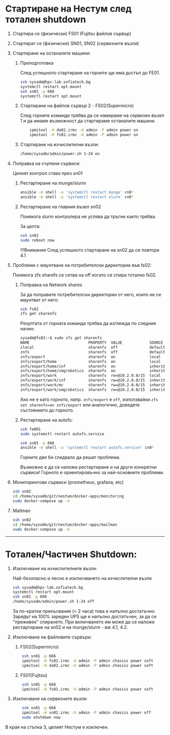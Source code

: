 # Стартиране на Нестум след тотален shutdown

1. Стартира се (физически) FS01 (Fujitsu файлов сървър)
2. Стартират се (физически) SN01, SN02 (сервизните възли)
3. Стартиране на останалите машини:
   
    1. Преподготовка
   
        След успешното стартиране на горните ще има достъп до FE01.

        ```bash
        ssh sysadm@hpc-lab.sofiatech.bg
        systemctl restart opt.mount
        ssh sn01 -p 666
        systemctl restart opt.mount
        ```
   
    2. Стартиране на файлов сървър 2 - FS02(Supermicro)
   
   
        След горните команди трябва да се намираме на сервизен възел 1 и да имаме възможност да стартираме останалите машини.

        ```bash
            ipmitool -H da02.irmc -U admin -P admin power on
            ipmitool -H fs02.irmc -U admin -P admin power on
        ```
    
    3. Стартиране на изчислителни възли:
    
        ```bash
        /home/sysadm/admin/power.sh 1-24 on
        ```

4. Поправка на счупени сървиси:
   
   
    Целият контрол става през sn01
   
    1. Рестартиране на munge/slurm
        ```bash
        ansible -m shell -a 'systemctl restart munge' cn0*
        ansible -m shell -a 'systemctl restart slurm' cn0*
        ```
   
    2. Рестартиране на главния възел sn02
    
    
        Понякога slurm контролера не успява да тръгне както трябва.
     
         За целта: 
        ```bash
        ssh sn02 
        sudo reboot now
        ```
        !!!Внимание След успешното стартиране на sn02 да се повтори 4.1

5. Проблеми с маунтване на потребителски директории във fs02:
   
    Понякога zfs sharefs се сетва на off когато се спира тотално fs02.
    
    
    1. Поправка на Network shares
    
        За да поправите потребителски директории от него, които не се маунтват от него:
        ```bash
        ssh fs02
        zfs get sharenfs 
        ```
         Резултата от горната команда трябва да изглежда по следния начин:
        ```bash
        sysadm@fs02:~$ sudo zfs get sharenfs
        NAME                          PROPERTY  VALUE            SOURCE
        zlocal                        sharenfs  off              default
        znfs                          sharenfs  off              default
        znfs/export                   sharenfs  on               local
        znfs/export/home              sharenfs  on               local
        znfs/export/home/inf          sharenfs  on               inherited from znfs/export/home
        znfs/export/home/smgrobotics  sharenfs  on               inherited from znfs/export/home
        znfs/export/work              sharenfs  rw=@10.2.0.0/15  local
        znfs/export/work/inf          sharenfs  rw=@10.2.0.0/15  inherited from znfs/export/work
        znfs/export/work/mc           sharenfs  rw=@10.2.0.0/15  inherited from znfs/export/work
        znfs/export/work/smgrobotics  sharenfs  rw=@10.2.0.0/15  inherited from znfs/export/work
        ```
        Ако не е като горното, напр. `znfs/export` е `off`, използвайки `zfs set sharenfs=on znfs/export` или аналогично, доведете състоянието до горното.

    
    2. Рестартиране на autofs:
  
  
        ```bash
        ssh fe001
        sudo systemctl restart autofs.service
        ```
        ```bash
        ssh sn01 -p 666
        ansible -m shell -a 'systemctl restart autofs.service' cn0*
        ```
    
        Горните две би следвало да решат проблема.

        Възможно е да се наложи рестартиране и на други конкретни сървиси! Горното е ориентировъчно за най-основните проблеми.


6. Мониторингови сървиси (prometheus, grafana, etc)

    ```bash
    ssh sn02
    cd /home/sysadm/git/nestum/docker-apps/monitoring
    sudo docker-compose up -d
    ```


7. Mailman

    ```bash
    ssh sn02
    cd /home/sysadm/git/nestum/docker-apps/mailman
    sudo docker-compose up -d
    ```
---

# Тотален/Частичен Shutdown:


1. Изключване на изчислителните възли:


    Най-безопасно и лесно е изключването на изчислителни възли
    ```bash
    ssh sysadm@hpc-lab.sofiatech.bg
    systemctl restart opt.mount
    ssh sn01 -p 666
    /home/sysadm/admin/power.sh 1-24 off
    ```
    За по-кратки прекъсвания (< 2 часа) това е напълно достатъчно. Зарядът на 100% зареден UPS ще е напълно достатъчен, за да се "преживее" спирането.  При включването им може да се наложи рестартиране на sn02 и на munge/slurm - вж 4.1, 4.2.


2. Изключване на файловите сървъри:


    1. FS02(Supermicro)
    ```bash
        ssh sn01 -p 666
        ipmitool -H fs02.irmc -U admin -P admin chassis power soft
        ipmitool -H da02.irmc -U admin -P admin chassis power soft
    ```


    2. FS01(Fujitsu)
    ```bash
        ssh sn01 -p 666
        ipmitool -H fs01.irmc -U admin -P admin chassis power soft
    ```

3. Изключване на сервизните възли:


    ```bash
        ssh sn01 -p 666
        ipmitool -H sn02.irmc -U admin -P admin chassis power off
        sudo shutdown now
    ```
В края на стъпка 3, целият Нестум е изключен.